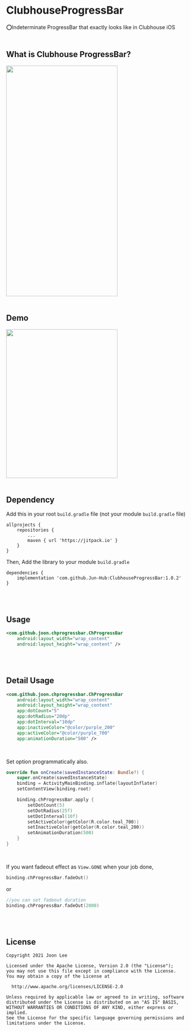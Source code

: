 # ClubhouseProgressBar
⭕️Indeterminate ProgressBar that exactly looks like in Clubhouse iOS
</br>
</br>

What is Clubhouse ProgressBar?
----------------------------------
<img src="https://user-images.githubusercontent.com/54348567/109168128-da4ffa00-77c1-11eb-8771-bf014bd6e075.GIF" width="300" height="620">
</br>
</br>

Demo
------------
<img src="https://user-images.githubusercontent.com/54348567/109168199-eb007000-77c1-11eb-8f16-ad109a8ef9d8.GIF" width="300" height="400">
</br>
</br>

Dependency
-----------------
Add this in your root ```build.gradle``` file (not your module ```build.gradle``` file)
```
allprojects {
	repositories {
		...
		maven { url 'https://jitpack.io' }
	}
}
```
Then, Add the library to your module ```build.gradle```
```
dependencies {
    implementation 'com.github.Jun-Hub:ClubhouseProgressBar:1.0.2'
}
```
</br>
</br>

Usage
--------------
```xml
<com.github.joon.chprogressbar.ChProgressBar
    android:layout_width="wrap_content"
    android:layout_height="wrap_content" />
```
</br>
</br>

Detail Usage
--------------------
```xml
<com.github.joon.chprogressbar.ChProgressBar
    android:layout_width="wrap_content"
    android:layout_height="wrap_content"
    app:dotCount="5"
    app:dotRadius="20dp"
    app:dotInterval="10dp"
    app:inactiveColor="@color/purple_200"
    app:activeColor="@color/purple_700"
    app:animationDuration="500" />
```
</br>

Set option programmatically also.
```kotlin
override fun onCreate(savedInstanceState: Bundle?) {
    super.onCreate(savedInstanceState)
    binding = ActivityMainBinding.inflate(layoutInflater)
    setContentView(binding.root)

    binding.chProgressBar.apply { 
        setDotCount(5)
        setDotRadius(25f)
        setDotInterval(10f)
        setActiveColor(getColor(R.color.teal_700))
        setInactiveColor(getColor(R.color.teal_200))
        setAnimationDuration(500)
    }
}
```
</br>

If you want fadeout effect as ```View.GONE``` when your job done,
```kotlin
binding.chProgressBar.fadeOut()
```
or
```kotlin
//you can set fadeout duration
binding.chProgressBar.fadeOut(2000)
```
</br>
</br>

License
-----------

    Copyright 2021 Joon Lee

    Licensed under the Apache License, Version 2.0 (the "License");
    you may not use this file except in compliance with the License.
    You may obtain a copy of the License at

      http://www.apache.org/licenses/LICENSE-2.0

    Unless required by applicable law or agreed to in writing, software
    distributed under the License is distributed on an "AS IS" BASIS,
    WITHOUT WARRANTIES OR CONDITIONS OF ANY KIND, either express or implied.
    See the License for the specific language governing permissions and
    limitations under the License.
